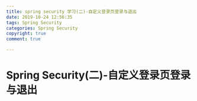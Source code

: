 ```yaml
---
title: spring security 学习(二)-自定义登录页登录与退出
date: 2019-10-24 12:56:35
tags: Spring Security
categories: Spring Security
copyright: true
comment: true

---
```


# Spring Security(二)-自定义登录页登录与退出

